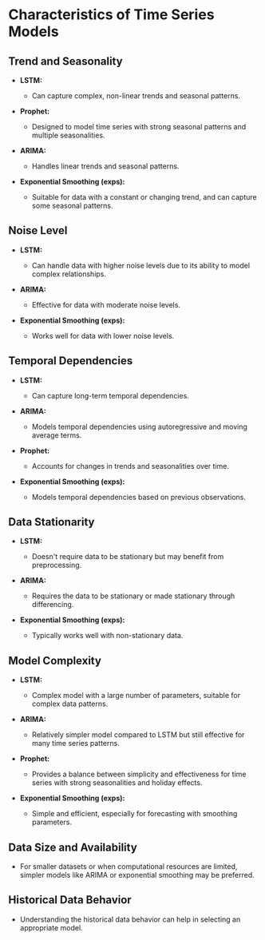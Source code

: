 # Characteristics of Time Series Models

## Trend and Seasonality

- **LSTM:**
  - Can capture complex, non-linear trends and seasonal patterns.
  
- **Prophet:**
  - Designed to model time series with strong seasonal patterns and multiple seasonalities.
  
- **ARIMA:**
  - Handles linear trends and seasonal patterns.
  
- **Exponential Smoothing (exps):**
  - Suitable for data with a constant or changing trend, and can capture some seasonal patterns.

## Noise Level

- **LSTM:**
  - Can handle data with higher noise levels due to its ability to model complex relationships.
  
- **ARIMA:**
  - Effective for data with moderate noise levels.
  
- **Exponential Smoothing (exps):**
  - Works well for data with lower noise levels.

## Temporal Dependencies

- **LSTM:**
  - Can capture long-term temporal dependencies.
  
- **ARIMA:**
  - Models temporal dependencies using autoregressive and moving average terms.
  
- **Prophet:**
  - Accounts for changes in trends and seasonalities over time.
  
- **Exponential Smoothing (exps):**
  - Models temporal dependencies based on previous observations.

## Data Stationarity

- **LSTM:**
  - Doesn't require data to be stationary but may benefit from preprocessing.
  
- **ARIMA:**
  - Requires the data to be stationary or made stationary through differencing.
  
- **Exponential Smoothing (exps):**
  - Typically works well with non-stationary data.

## 
## Model Complexity

- **LSTM:**
  - Complex model with a large number of parameters, suitable for complex data patterns.
  
- **ARIMA:**
  - Relatively simpler model compared to LSTM but still effective for many time series patterns.
  
- **Prophet:**
  - Provides a balance between simplicity and effectiveness for time series with strong seasonalities and holiday effects.
  
- **Exponential Smoothing (exps):**
  - Simple and efficient, especially for forecasting with smoothing parameters.

## Data Size and Availability

- For smaller datasets or when computational resources are limited, simpler models like ARIMA or exponential smoothing may be preferred.

## Historical Data Behavior

- Understanding the historical data behavior can help in selecting an appropriate model.

